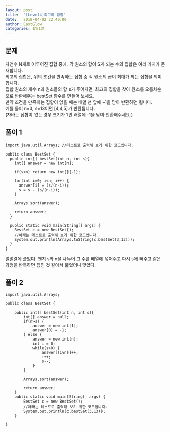 ```yaml
---
layout: post
title:  "[Level4]최고의 집합"
date:   2018-04-02 22:40:00
author: EastGlow
categories: 1일1알
---
```

## 문제

자연수 N개로 이루어진 집합 중에, 각 원소의 합이 S가 되는 수의 집합은 여러 가지가 존재합니다.  
최고의 집합은, 위의 조건을 만족하는 집합 중 각 원소의 곱이 최대가 되는 집합을 의미합니다.  
집합 원소의 개수 n과 원소들의 합 s가 주어지면, 최고의 집합을 찾아 원소를 오름차순으로 반환해주는 bestSet 함수를 만들어 보세요.  
만약 조건을 만족하는 집합이 없을 때는 배열 맨 앞에 –1을 담아 반환하면 됩니다.  
예를 들어 n=3, s=13이면 [4,4,5]가 반환됩니다.  
(자바는 집합이 없는 경우 크기가 1인 배열에 -1을 담아 반환해주세요.)


## 풀이 1
~~~
import java.util.Arrays; //테스트로 출력해 보기 위한 코드입니다.

public class BestSet {
  public int[] bestSet(int n, int s){
    int[] answer = new int[n];

    if(s<n) return new int[]{-1};

    for(int i=0; i<n; i++) {
      answer[i] = (s/(n-i));
      s = s - (s/(n-i));    	
    }  

    Arrays.sort(answer);

    return answer;
  }
  
  public static void main(String[] args) {
    BestSet c = new BestSet();
    //아래는 테스트로 출력해 보기 위한 코드입니다.
    System.out.println(Arrays.toString(c.bestSet(3,13)));
  }
}
~~~
얼떨결에 풀었다. 왠지 s와 n을 나누어 그 수를 배열에 넣어주고 다시 s에 빼주고 같은 과정을 반복하면 답인 것 같아서 풀었더니 맞았다.

## 풀이 2
~~~
import java.util.Arrays;

public class BestSet {

    public int[] bestSet(int n, int s){
        int[] answer = null; 
        if(n>s) {
            answer = new int[1];
            answer[0] = -1;
        } else {
            answer = new int[n];
            int i = 0;
            while(s>0) {
                answer[(i%n)]++;
                i++;
                s--;
            }
        }
        
        Arrays.sort(answer);
        
        return answer;  
    }
    public static void main(String[] args) {
        BestSet c = new BestSet();
        //아래는 테스트로 출력해 보기 위한 코드입니다.
        System.out.println(c.bestSet(3,13));
    }

}
~~~
